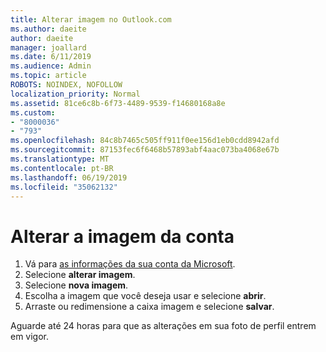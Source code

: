 ```yaml
---
title: Alterar imagem no Outlook.com
ms.author: daeite
author: daeite
manager: joallard
ms.date: 6/11/2019
ms.audience: Admin
ms.topic: article
ROBOTS: NOINDEX, NOFOLLOW
localization_priority: Normal
ms.assetid: 81ce6c8b-6f73-4489-9539-f14680168a8e
ms.custom:
- "8000036"
- "793"
ms.openlocfilehash: 84c8b7465c505ff911f0ee156d1eb0cdd8942afd
ms.sourcegitcommit: 87153fec6f6468b57893abf4aac073ba4068e67b
ms.translationtype: MT
ms.contentlocale: pt-BR
ms.lasthandoff: 06/19/2019
ms.locfileid: "35062132"
---
```

# <a name="change-your-account-picture"></a>Alterar a imagem da conta

1. Vá para [as informações da sua conta da Microsoft](https://go.microsoft.com/fwlink/p/?linkid=860841).
2. Selecione **alterar imagem**.
3. Selecione **nova imagem**.
4. Escolha a imagem que você deseja usar e selecione **abrir**.
5. Arraste ou redimensione a caixa imagem e selecione **salvar**.

Aguarde até 24 horas para que as alterações em sua foto de perfil entrem em vigor.